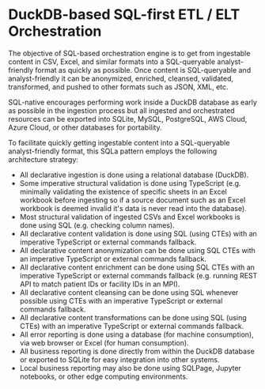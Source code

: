 # DuckDB-based SQL-first ETL / ELT Orchestration

The objective of SQL-based orchestration engine is to get from ingestable
content in CSV, Excel, and similar formats into a SQL-queryable analyst-friendly
format as quickly as possible. Once content is SQL-queryable and
analyst-friendly it can be anonymized, enriched, cleansed, validated,
transformed, and pushed to other formats such as JSON, XML, etc.

SQL-native encourages performing work inside a DuckDB database as early as
possible in the ingestion process but all ingested and orchestrated resources
can be exported into SQLite, MySQL, PostgreSQL, AWS Cloud, Azure Cloud, or other
databases for portability.

To facilitate quickly getting ingestable content into a SQL-queryable
analyst-friendly format, this SQLa pattern employs the following architecture
strategy:

- All declarative ingestion is done using a relational database (DuckDB).
- Some imperative structural validation is done using TypeScript (e.g. minimally
  validating the existence of specific sheets in an Excel workbook before
  ingesting so if a source document such as an Excel workbook is deemed invalid
  it's data is never read into the database).
- Most structural validation of ingested CSVs and Excel workbooks is done using
  SQL (e.g. checking column names).
- All declarative content validation is done using SQL (using CTEs) with an
  imperative TypeScript or external commands fallback.
- All declarative content anonymization can be done using SQL CTEs with an
  imperative TypeScript or external commands fallback.
- All declarative content enrichment can be done using SQL CTEs with an
  imperative TypeScript or external commands fallback (e.g. running REST API to
  match patient IDs or facility IDs in an MPI).
- All declarative content cleansing can be done using SQL whenever possible
  using CTEs with an imperative TypeScript or external commands fallback.
- All declarative content transformations can be done using SQL (using CTEs)
  with an imperative TypeScript or external commands fallback.
- All error reporting is done using a database (for machine consumption), via
  web browser or Excel (for human consumption).
- All business reporting is done directly from within the DuckDB database or
  exported to SQLite for easy integration into other systems.
- Local business reporting may also be done using SQLPage, Jupyter notebooks, or
  other edge computing environments.
